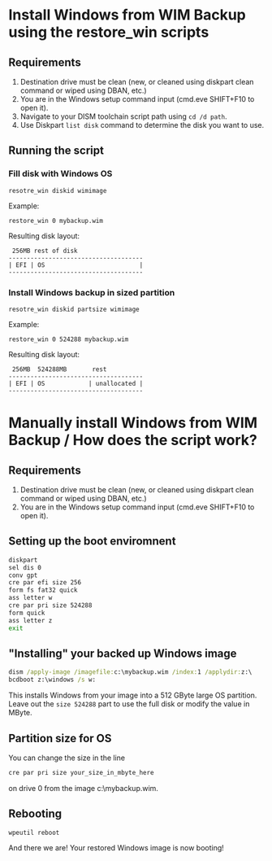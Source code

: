 # Install Windows from WIM Backup using the restore_win scripts
## Requirements
1. Destination drive must be clean (new, or cleaned using diskpart clean command or wiped using DBAN, etc.)
2. You are in the Windows setup command input (cmd.eve SHIFT+F10 to open it).
3. Navigate to your DISM toolchain script path using `cd /d path`.
4. Use Diskpart `list disk` command to determine the disk you want to use.

## Running the script
### Fill disk with Windows OS
```
resotre_win diskid wimimage
```

Example:

```
restore_win 0 mybackup.wim
```

Resulting disk layout:

```
 256MB rest of disk
-------------------------------------
| EFI | OS                          |
-------------------------------------
```

### Install Windows backup in sized partition
```
resotre_win diskid partsize wimimage
```

Example:

```
restore_win 0 524288 mybackup.wim
```

Resulting disk layout:

```
 256MB  524288MB       rest 
-------------------------------------
| EFI | OS            | unallocated |
-------------------------------------
```

# Manually install Windows from WIM Backup / How does the script work?
## Requirements
1. Destination drive must be clean (new, or cleaned using diskpart clean command or wiped using DBAN, etc.)
2. You are in the Windows setup command input (cmd.eve SHIFT+F10 to open it).

## Setting up the boot enviromnent
```cmd
diskpart
sel dis 0
conv gpt
cre par efi size 256
form fs fat32 quick
ass letter w
cre par pri size 524288
form quick
ass letter z
exit
```

## "Installing" your backed up Windows image

```cmd
dism /apply-image /imagefile:c:\mybackup.wim /index:1 /applydir:z:\
bcdboot z:\windows /s w:
```

This installs Windows from your image into a 512 GByte large OS partition.
Leave out the `size 524288` part to use the full disk or modify the value in MByte.

## Partition size for OS

You can change the size in the line  

```cmd
cre par pri size your_size_in_mbyte_here
```

on drive 0 from the image c:\mybackup.wim.

## Rebooting

```cmd
wpeutil reboot
```

And there we are! Your restored Windows image is now booting!